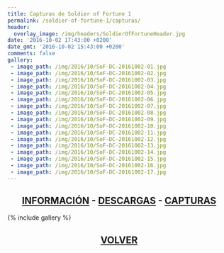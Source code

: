 ```yaml
---
title: Capturas de Soldier of Fortune 1
permalink: /soldier-of-fortune-1/capturas/
header:
  overlay_image: /img/headers/SoldierOfFortuneHeader.jpg
date: '2016-10-02 17:43:00 +0200'
date_gmt: '2016-10-02 15:43:00 +0200'
comments: false
gallery:
 - image_path: /img/2016/10/SoF-DC-20161002-01.jpg
 - image_path: /img/2016/10/SoF-DC-20161002-02.jpg
 - image_path: /img/2016/10/SoF-DC-20161002-03.jpg
 - image_path: /img/2016/10/SoF-DC-20161002-04.jpg
 - image_path: /img/2016/10/SoF-DC-20161002-05.jpg
 - image_path: /img/2016/10/SoF-DC-20161002-06.jpg
 - image_path: /img/2016/10/SoF-DC-20161002-07.jpg
 - image_path: /img/2016/10/SoF-DC-20161002-08.jpg
 - image_path: /img/2016/10/SoF-DC-20161002-09.jpg
 - image_path: /img/2016/10/SoF-DC-20161002-10.jpg
 - image_path: /img/2016/10/SoF-DC-20161002-11.jpg
 - image_path: /img/2016/10/SoF-DC-20161002-12.jpg
 - image_path: /img/2016/10/SoF-DC-20161002-13.jpg
 - image_path: /img/2016/10/SoF-DC-20161002-14.jpg
 - image_path: /img/2016/10/SoF-DC-20161002-15.jpg
 - image_path: /img/2016/10/SoF-DC-20161002-16.jpg
 - image_path: /img/2016/10/SoF-DC-20161002-17.jpg
---
```

<h2 style="text-align: center;"><strong><a href="/soldier-of-fortune-1/informacion/">INFORMACIÓN</a> - <a href="/soldier-of-fortune-1/descargar/">DESCARGAS</a> - <a href="/soldier-of-fortune-1/capturas/">CAPTURAS</a></strong></h2>

{% include gallery %}

<h2 style="text-align: center;"><a href="/soldier-of-fortune-1/"><strong>VOLVER</strong></a></h2>
<br>
<br>
<br>



